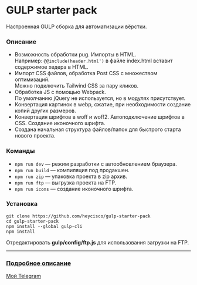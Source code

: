 # GULP starter pack
Настроенная GULP сборка для автоматизации вёрстки.

### Описание
- Возможность обработки pug. Импорты в HTML.  
Например: `@@include(header.html')` в файле index.html вставит содержимое хедера в HTML.
- Импорт CSS файлов, обработка Post CSS с множеством оптимизаций.  
Можно подключить Tailwind CSS за пару кликов.
- Обработка JS с помощью Webpack.  
По умолчанию jQuery не используется, но в модулях присутствует.
- Конвертация картинок в webp, сжатие, при необходимости создание копий других размеров.
- Конвертация шрифтов в woff и woff2. Автоподключение шрифтов в CSS. Создание иконочного шрифта.
- Создана начальная структура файлов/папок для быстрого старта нового проекта.

### Команды
- `npm run dev` — режим разработки с автообновлением браузера.
- `npm run build` — компиляция под продакшен.
- `npm run zip` — упаковка проекта в zip архив.
- `npm run ftp` — выгрузка проекта на FTP.
- `npm run icons` — создание иконочного шрифта.

### Установка
	git clone https://github.com/heycisco/gulp-starter-pack
	cd gulp-starter-pack
	npm install --global gulp-cli
	npm install
Отредактировать **gulp/config/ftp.js** для использования загрузки на FTP.

---

### [Подробное описание](https://starchenkov.pro/create/gulp-pack/ "Читать у меня на сайте")

[Мой Telegram](https://telegram.me/starchenkov "Если что-то пошло не так")
